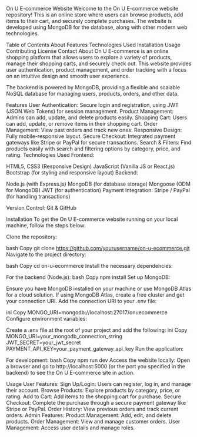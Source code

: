 On U E-commerce Website
Welcome to the On U E-commerce website repository! This is an online store where users can browse products, add items to their cart, and securely complete purchases. The website is developed using MongoDB for the database, along with other modern web technologies.

Table of Contents
About
Features
Technologies Used
Installation
Usage
Contributing
License
Contact
About
On U E-commerce is an online shopping platform that allows users to explore a variety of products, manage their shopping carts, and securely check out. This website provides user authentication, product management, and order tracking with a focus on an intuitive design and smooth user experience.

The backend is powered by MongoDB, providing a flexible and scalable NoSQL database for managing users, products, orders, and other data.

Features
User Authentication: Secure login and registration, using JWT (JSON Web Tokens) for session management.
Product Management: Admins can add, update, and delete products easily.
Shopping Cart: Users can add, update, or remove items in their shopping cart.
Order Management: View past orders and track new ones.
Responsive Design: Fully mobile-responsive layout.
Secure Checkout: Integrated payment gateways like Stripe or PayPal for secure transactions.
Search & Filters: Find products easily with search and filtering options by category, price, and rating.
Technologies Used
Frontend:

HTML5, CSS3 (Responsive Design)
JavaScript (Vanilla JS or React.js)
Bootstrap (for styling and responsive layout)
Backend:

Node.js (with Express.js)
MongoDB (for database storage)
Mongoose (ODM for MongoDB)
JWT (for authentication)
Payment Integration: Stripe / PayPal (for handling transactions)

Version Control: Git & GitHub

Installation
To get the On U E-commerce website running on your local machine, follow the steps below:

Clone the repository:

bash
Copy
git clone https://github.com/yourusername/on-u-ecommerce.git
Navigate to the project directory:

bash
Copy
cd on-u-ecommerce
Install the necessary dependencies:

For the backend (Node.js):
bash
Copy
npm install
Set up MongoDB:

Ensure you have MongoDB installed on your machine or use MongoDB Atlas for a cloud solution.
If using MongoDB Atlas, create a free cluster and get your connection URI.
Add the connection URI to your .env file:

ini
Copy
MONGO_URI=mongodb://localhost:27017/onuecommerce
Configure environment variables:

Create a .env file at the root of your project and add the following:
ini
Copy
MONGO_URI=your_mongodb_connection_string
JWT_SECRET=your_jwt_secret
PAYMENT_API_KEY=your_payment_gateway_api_key
Run the application:

For development:
bash
Copy
npm run dev
Access the website locally: Open a browser and go to http://localhost:5000 (or the port you specified in the backend) to see the On U E-commerce site in action.

Usage
User Features:
Sign Up/Login: Users can register, log in, and manage their account.
Browse Products: Explore products by category, price, or rating.
Add to Cart: Add items to the shopping cart for purchase.
Secure Checkout: Complete the purchase through a secure payment gateway like Stripe or PayPal.
Order History: View previous orders and track current orders.
Admin Features:
Product Management: Add, edit, and delete products.
Order Management: View and manage customer orders.
User Management: Access user details and manage roles.
